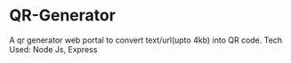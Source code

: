# QR-Generator

A qr generator web portal to convert text/url(upto 4kb) into QR code.
Tech Used: Node Js, Express 

